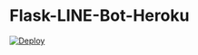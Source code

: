 # Flask-LINE-Bot-Heroku

<a href="https://heroku.com/deploy?template=http://github.com/YouLan203/LineBot/tree/main">
  <img src="https://www.herokucdn.com/deploy/button.svg" alt="Deploy">
</a>
